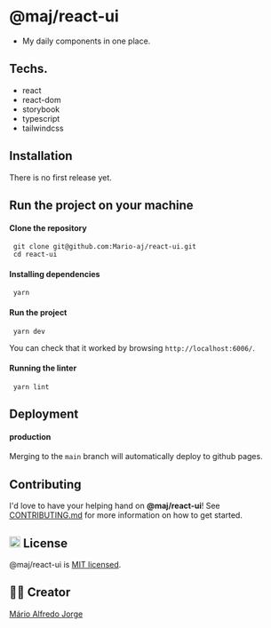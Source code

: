 # @maj/react-ui

- My daily components in one place.

## Techs.

- react
- react-dom
- storybook
- typescript
- tailwindcss

## Installation

There is no first release yet.

## Run the project on your machine

#### Clone the repository

```
 git clone git@github.com:Mario-aj/react-ui.git
 cd react-ui
```

#### Installing dependencies

```
 yarn
```

#### Run the project

```
 yarn dev
```

You can check that it worked by browsing `http://localhost:6006/`.

#### Running the linter

```
 yarn lint
```

## Deployment

#### production

Merging to the `main` branch will automatically deploy to github pages.

## Contributing

I'd love to have your helping hand on <strong>@maj/react-ui</strong>! See <a href="#">CONTRIBUTING.md</a> for more information on how to get started.

## <img class="emoji" height="20" width="20"  src="https://github.githubassets.com/images/icons/emoji/unicode/1f4dc.png" alt="licence-icon"/> License

@maj/react-ui is <a href="https://github.com/Mario-aj/react-ui/blob/dev/LICENSE" target="blank">MIT licensed</a>.

## ✍🏻 Creator

<a href="https://www.linkedin.com/in/m%C3%A1rio-alfredo-jorge-0370b61b4/">Mário Alfredo Jorge</a>
